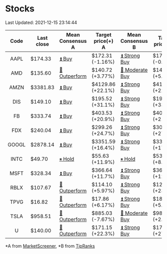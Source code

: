 # Stocks
Last Updated: 2021-12-15 23:14:44

|Code|Last close|Mean Consensus A|Target price(+) A|Mean Consensus B|Target price(+) B|
|:--:|-|-|-|-|-|
|AAPL|$174.33|[⏫ Buy](https://m.marketscreener.com/quote/stock/-4849/)|$172.31 (-1.16%)|[⏫ Strong Buy](https://www.tipranks.com/stocks/aapl/forecast)|$174.08 (-0.14%)|
|AMD|$135.60|[🔼 Outperform](https://m.marketscreener.com/quote/stock/-19475876/)|$140.72 (+3.77%)|[🔼 Moderate Buy](https://www.tipranks.com/stocks/amd/forecast)|$143.15 (+5.57%)|
|AMZN|$3381.83|[⏫ Buy](https://m.marketscreener.com/quote/stock/-12864605/)|$4129.86 (+22.1%)|[⏫ Strong Buy](https://www.tipranks.com/stocks/amzn/forecast)|$4127.50 (+22.05%)|
|DIS|$149.10|[⏫ Buy](https://m.marketscreener.com/quote/stock/-4842/)|$195.52 (+31.1%)|[⏫ Strong Buy](https://www.tipranks.com/stocks/dis/forecast)|$199.23 (+33.62%)|
|FB|$333.74|[⏫ Buy](https://m.marketscreener.com/quote/stock/-10547141/)|$403.53 (+20.9%)|[⏫ Strong Buy](https://www.tipranks.com/stocks/fb/forecast)|$406.31 (+21.74%)|
|FDX|$240.04|[⏫ Buy](https://m.marketscreener.com/quote/stock/-12585/)|$299.26 (+24.7%)|[⏫ Strong Buy](https://www.tipranks.com/stocks/fdx/forecast)|$305.60 (+27.31%)|
|GOOGL|$2878.14|[⏫ Buy](https://m.marketscreener.com/quote/stock/-24203373/)|$3351.59 (+16.4%)|[⏫ Strong Buy](https://www.tipranks.com/stocks/googl/forecast)|$3368.75 (+17.44%)|
|INTC|$49.70|[⏸ Hold](https://m.marketscreener.com/quote/stock/-4829/)|$55.63 (+11.9%)|[⏸ Hold](https://www.tipranks.com/stocks/intc/forecast)|$53.80 (+8.25%)|
|MSFT|$328.34|[⏫ Buy](https://m.marketscreener.com/quote/stock/-4835/)|$366.64 (+11.7%)|[⏫ Strong Buy](https://www.tipranks.com/stocks/msft/forecast)|$368.23 (+12.15%)|
|RBLX|$107.67|[🔼 Outperform](https://m.marketscreener.com/quote/stock/-117793644/)|$114.10 (+5.97%)|[⏫ Strong Buy](https://www.tipranks.com/stocks/rblx/forecast)|$120.38 (+23.05%)|
|TPVG|$16.82|[🔼 Outperform](https://m.marketscreener.com/quote/stock/-15933327/)|$17.86 (+6.17%)|[⏫ Strong Buy](https://www.tipranks.com/stocks/tpvg/forecast)|$18.13 (+5.16%)|
|TSLA|$958.51|[🔼 Outperform](https://m.marketscreener.com/quote/stock/-6344549/)|$885.03 (-7.67%)|[🔼 Moderate Buy](https://www.tipranks.com/stocks/tsla/forecast)|$985.64 (+2.83%)|
|U|$140.00|[🔼 Outperform](https://m.marketscreener.com/quote/stock/-112492634/)|$171.15 (+22.3%)|[⏫ Strong Buy](https://www.tipranks.com/stocks/u/forecast)|$178.86 (+27.76%)|


*A from [MarketScreener](https://www.marketscreener.com), *B from [TipRanks](https://www.tipranks.com)
